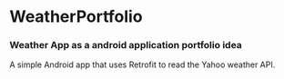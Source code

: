 # WeatherPortfolio
### Weather App as a android application portfolio idea

A simple Android app that uses Retrofit to read the Yahoo weather API.
